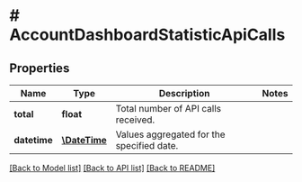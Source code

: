 # # AccountDashboardStatisticApiCalls

## Properties

Name | Type | Description | Notes
------------ | ------------- | ------------- | -------------
**total** | **float** | Total number of API calls received. | 
**datetime** | [**\DateTime**](\DateTime.md) | Values aggregated for the specified date. | 

[[Back to Model list]](../../README.md#documentation-for-models) [[Back to API list]](../../README.md#documentation-for-api-endpoints) [[Back to README]](../../README.md)


